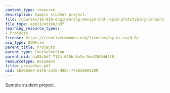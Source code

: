 ```yaml
---
content_type: resource
description: Sample student project.
file: /courses/16-810-engineering-design-and-rapid-prototyping-january-iap-2007/5be0be64b1f853c0d98c77b858891109_projedhar.pdf
file_type: application/pdf
learning_resource_types:
- Projects
license: https://creativecommons.org/licenses/by-nc-sa/4.0/
ocw_type: OCWFile
parent_title: Projects
parent_type: CourseSection
parent_uid: da85c5d7-7134-040b-6a2e-5ee2360ddff0
resourcetype: Document
title: projedhar.pdf
uid: 5be0be64-b1f8-53c0-d98c-77b858891109
---
```

Sample student project.